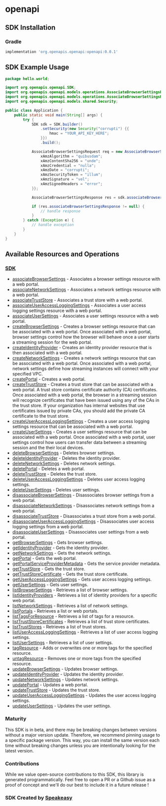 # openapi

<!-- Start SDK Installation -->
## SDK Installation

### Gradle

```groovy
implementation 'org.openapis.openapi:openapi:0.0.1'
```
<!-- End SDK Installation -->

## SDK Example Usage
<!-- Start SDK Example Usage -->
```java
package hello.world;

import org.openapis.openapi.SDK;
import org.openapis.openapi.models.operations.AssociateBrowserSettingsRequest;
import org.openapis.openapi.models.operations.AssociateBrowserSettingsResponse;
import org.openapis.openapi.models.shared.Security;

public class Application {
    public static void main(String[] args) {
        try {
            SDK sdk = SDK.builder()
                .setSecurity(new Security("corrupti") {{
                    hmac = "YOUR_API_KEY_HERE";
                }})
                .build();

            AssociateBrowserSettingsRequest req = new AssociateBrowserSettingsRequest("provident", "distinctio") {{
                xAmzAlgorithm = "quibusdam";
                xAmzContentSha256 = "unde";
                xAmzCredential = "nulla";
                xAmzDate = "corrupti";
                xAmzSecurityToken = "illum";
                xAmzSignature = "vel";
                xAmzSignedHeaders = "error";
            }};            

            AssociateBrowserSettingsResponse res = sdk.associateBrowserSettings(req);

            if (res.associateBrowserSettingsResponse != null) {
                // handle response
            }
        } catch (Exception e) {
            // handle exception
        }
    }
}
```
<!-- End SDK Example Usage -->

<!-- Start SDK Available Operations -->
## Available Resources and Operations

### [SDK](docs/sdk/README.md)

* [associateBrowserSettings](docs/sdk/README.md#associatebrowsersettings) - Associates a browser settings resource with a web portal.
* [associateNetworkSettings](docs/sdk/README.md#associatenetworksettings) - Associates a network settings resource with a web portal.
* [associateTrustStore](docs/sdk/README.md#associatetruststore) - Associates a trust store with a web portal.
* [associateUserAccessLoggingSettings](docs/sdk/README.md#associateuseraccessloggingsettings) - Associates a user access logging settings resource with a web portal.
* [associateUserSettings](docs/sdk/README.md#associateusersettings) - Associates a user settings resource with a web portal.
* [createBrowserSettings](docs/sdk/README.md#createbrowsersettings) - Creates a browser settings resource that can be associated with a web portal. Once associated with a web portal, browser settings control how the browser will behave once a user starts a streaming session for the web portal. 
* [createIdentityProvider](docs/sdk/README.md#createidentityprovider) - Creates an identity provider resource that is then associated with a web portal.
* [createNetworkSettings](docs/sdk/README.md#createnetworksettings) - Creates a network settings resource that can be associated with a web portal. Once associated with a web portal, network settings define how streaming instances will connect with your specified VPC. 
* [createPortal](docs/sdk/README.md#createportal) - Creates a web portal.
* [createTrustStore](docs/sdk/README.md#createtruststore) - Creates a trust store that can be associated with a web portal. A trust store contains certificate authority (CA) certificates. Once associated with a web portal, the browser in a streaming session will recognize certificates that have been issued using any of the CAs in the trust store. If your organization has internal websites that use certificates issued by private CAs, you should add the private CA certificate to the trust store. 
* [createUserAccessLoggingSettings](docs/sdk/README.md#createuseraccessloggingsettings) - Creates a user access logging settings resource that can be associated with a web portal.
* [createUserSettings](docs/sdk/README.md#createusersettings) - Creates a user settings resource that can be associated with a web portal. Once associated with a web portal, user settings control how users can transfer data between a streaming session and the their local devices. 
* [deleteBrowserSettings](docs/sdk/README.md#deletebrowsersettings) - Deletes browser settings.
* [deleteIdentityProvider](docs/sdk/README.md#deleteidentityprovider) - Deletes the identity provider.
* [deleteNetworkSettings](docs/sdk/README.md#deletenetworksettings) - Deletes network settings.
* [deletePortal](docs/sdk/README.md#deleteportal) - Deletes a web portal.
* [deleteTrustStore](docs/sdk/README.md#deletetruststore) - Deletes the trust store.
* [deleteUserAccessLoggingSettings](docs/sdk/README.md#deleteuseraccessloggingsettings) - Deletes user access logging settings.
* [deleteUserSettings](docs/sdk/README.md#deleteusersettings) - Deletes user settings.
* [disassociateBrowserSettings](docs/sdk/README.md#disassociatebrowsersettings) - Disassociates browser settings from a web portal.
* [disassociateNetworkSettings](docs/sdk/README.md#disassociatenetworksettings) - Disassociates network settings from a web portal.
* [disassociateTrustStore](docs/sdk/README.md#disassociatetruststore) - Disassociates a trust store from a web portal.
* [disassociateUserAccessLoggingSettings](docs/sdk/README.md#disassociateuseraccessloggingsettings) - Disassociates user access logging settings from a web portal.
* [disassociateUserSettings](docs/sdk/README.md#disassociateusersettings) - Disassociates user settings from a web portal.
* [getBrowserSettings](docs/sdk/README.md#getbrowsersettings) - Gets browser settings.
* [getIdentityProvider](docs/sdk/README.md#getidentityprovider) - Gets the identity provider.
* [getNetworkSettings](docs/sdk/README.md#getnetworksettings) - Gets the network settings.
* [getPortal](docs/sdk/README.md#getportal) - Gets the web portal.
* [getPortalServiceProviderMetadata](docs/sdk/README.md#getportalserviceprovidermetadata) - Gets the service provider metadata.
* [getTrustStore](docs/sdk/README.md#gettruststore) - Gets the trust store.
* [getTrustStoreCertificate](docs/sdk/README.md#gettruststorecertificate) - Gets the trust store certificate.
* [getUserAccessLoggingSettings](docs/sdk/README.md#getuseraccessloggingsettings) - Gets user access logging settings.
* [getUserSettings](docs/sdk/README.md#getusersettings) - Gets user settings.
* [listBrowserSettings](docs/sdk/README.md#listbrowsersettings) - Retrieves a list of browser settings.
* [listIdentityProviders](docs/sdk/README.md#listidentityproviders) - Retrieves a list of identity providers for a specific web portal.
* [listNetworkSettings](docs/sdk/README.md#listnetworksettings) - Retrieves a list of network settings.
* [listPortals](docs/sdk/README.md#listportals) - Retrieves a list or web portals.
* [listTagsForResource](docs/sdk/README.md#listtagsforresource) - Retrieves a list of tags for a resource.
* [listTrustStoreCertificates](docs/sdk/README.md#listtruststorecertificates) - Retrieves a list of trust store certificates.
* [listTrustStores](docs/sdk/README.md#listtruststores) - Retrieves a list of trust stores.
* [listUserAccessLoggingSettings](docs/sdk/README.md#listuseraccessloggingsettings) - Retrieves a list of user access logging settings.
* [listUserSettings](docs/sdk/README.md#listusersettings) - Retrieves a list of user settings.
* [tagResource](docs/sdk/README.md#tagresource) - Adds or overwrites one or more tags for the specified resource.
* [untagResource](docs/sdk/README.md#untagresource) - Removes one or more tags from the specified resource.
* [updateBrowserSettings](docs/sdk/README.md#updatebrowsersettings) - Updates browser settings.
* [updateIdentityProvider](docs/sdk/README.md#updateidentityprovider) - Updates the identity provider. 
* [updateNetworkSettings](docs/sdk/README.md#updatenetworksettings) - Updates network settings.
* [updatePortal](docs/sdk/README.md#updateportal) - Updates a web portal.
* [updateTrustStore](docs/sdk/README.md#updatetruststore) - Updates the trust store.
* [updateUserAccessLoggingSettings](docs/sdk/README.md#updateuseraccessloggingsettings) - Updates the user access logging settings.
* [updateUserSettings](docs/sdk/README.md#updateusersettings) - Updates the user settings.
<!-- End SDK Available Operations -->

### Maturity

This SDK is in beta, and there may be breaking changes between versions without a major version update. Therefore, we recommend pinning usage 
to a specific package version. This way, you can install the same version each time without breaking changes unless you are intentionally 
looking for the latest version.

### Contributions

While we value open-source contributions to this SDK, this library is generated programmatically. 
Feel free to open a PR or a Github issue as a proof of concept and we'll do our best to include it in a future release !

### SDK Created by [Speakeasy](https://docs.speakeasyapi.dev/docs/using-speakeasy/client-sdks)
